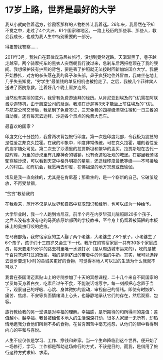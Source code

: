 # 17岁上路，世界是最好的大学

我从小就向往着远方，徐霞客那样的人物格外让我着迷。26年来，我居然在不知不觉之中，走过了4个大洲、61个国家和地区。一路上经历的那些事、那些人，教会我成长，也成为我人生中特别重要的一部分。 

得报警找警察…… 

2011年3月，我独自在菲律宾马尼拉旅行，没想到竟然迷路。天渐渐黑了，巷子越走越窄，两个骑摩托车的黑衣人突然朝我行驶过来，急刹车后两把枪顶在了我的腰间。我想保护装有护照的背包，要是丢了护照就无法按时回新加坡国立大学。我便开始挣扎，对方的拳头落在我的鼻子和头部，鼻子疯狂地往外冒血，我瘫坐在地上几乎失去知觉，“穷学生”最值钱的单反相机也被抢走了。之后，我被几个菲律宾人送进了医院急救，连着好几个晚上噩梦连绵。 

当然也有美丽的意外，我曾有免费游迪拜的经历。从肯尼亚到埃及的飞机需在阿联酋沙迦转机，由于航空公司的延误，我须在沙迦等3天才能坐上前往埃及的飞机。与航空公司交涉后，我拿到了免费签证，三天免费的四星级酒店住宿和一日三餐的自助餐，还有每天去迪拜、沙迦各个景点的免费大巴车。 

最喜欢的国家？ 

印度文化十分独特，我曾两次背包旅行印度。第一次是印度北部，令我极为震撼的是性爱之邦克久拉霍。在我的印象中，印度非常传统。可在克久拉霍，雕刻着性爱的庙宇随处可见。第二次去了沙漠里的拉贾斯坦和繁华的孟买。拉贾斯坦在古代一度辉煌，万里的沙漠里有几座神奇的城镇，也有奇迹般壮观的城堡。在那里我骑骆驼穿越沙漠，可以看到天空中格外明亮的星星，还途经印度最低等级——不可接触人的村庄。如有机会，我愿再去印度，在佛祖涅的地方冥想或做瑜伽。 

埃及是我一直向往的，尤其是在肯尼基；那重生的，是一个崭新的自己，它破茧绽放，不再受禁锢。 

“贫穷”教给我的 

在我看来，旅行不仅是从世界和自然中获取知识和经历，也可以成为一种给予。 

大学毕业时，我一个人跑到肯尼亚，前半个月在内罗毕孤儿院照顾20多个孩子，之后去没有水没有电的马赛族原始部落的学校教书，至今身上仍留着被简陋的木板床上的臭虫叮咬的疤痕。 

在马赛部落，我寄宿家庭的主人娶了两个老婆，大老婆生了8个孩子，小老婆生了6个孩子，孩子们十三四岁又会生下一代。我所在的寄宿家庭一共有30多个家庭成员，每天要走15分钟的路去村里唯一水源打水（是从周边城市运来的），吃的是被千百只苍蝇叮过的饭菜，喝的是刚挤出的带着牛的体温的牛奶。其实，我可以选择去徒步要走1小时的县城买更好的食物，可觉得本地人可以过的生活为什么我就不可以？ 

我曾在泰国清迈素贴山上的寺院参加了十天的冥想课程，二十几个来自不同国家的学员每天身着白衣，吃素且过午不食，不能说话或写字。每一刻都把心念置于当下，观察自己的呼吸、心跳、身体微妙的震动，审视自己的情绪。即使有时嫉妒、痛苦、焦虑、不安等负面情绪涌上心头，也静静地承认它们的存在，然后观察、包容。 

旅行教给我的另一堂课是对幸福的理解。幸福感，是所期待的和所得间的差值：差值越小，越幸福。我曾被缅甸本地人的生活深深打动，很多人家里一无所有，却热情地邀我分食他们所剩不多的食物，在贫穷困苦中毫无抱怨，从他们的眼中看得到内心的平和与喜悦。 

人生不应仅仅是学习、工作、挣钱和养家。当一个生命降临到这个世界，便开始了一场修行，学习、工作都是帮助这场修行的方式，不该是目的。而我，是借用了旅行这种方式求知、求索。